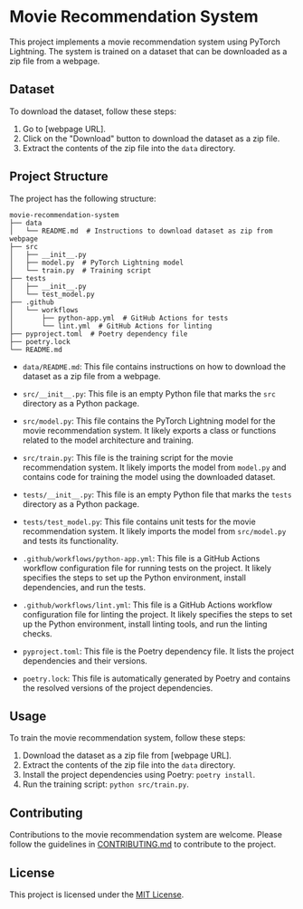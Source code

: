 # Movie Recommendation System

This project implements a movie recommendation system using PyTorch Lightning. The system is trained on a dataset that can be downloaded as a zip file from a webpage.

## Dataset

To download the dataset, follow these steps:

1. Go to [webpage URL].
2. Click on the "Download" button to download the dataset as a zip file.
3. Extract the contents of the zip file into the `data` directory.

## Project Structure

The project has the following structure:

```
movie-recommendation-system
├── data
│   └── README.md  # Instructions to download dataset as zip from webpage
├── src
│   ├── __init__.py
│   ├── model.py  # PyTorch Lightning model
│   └── train.py  # Training script
├── tests
│   ├── __init__.py
│   └── test_model.py
├── .github
│   └── workflows
│       ├── python-app.yml  # GitHub Actions for tests
│       └── lint.yml  # GitHub Actions for linting
├── pyproject.toml  # Poetry dependency file
├── poetry.lock
└── README.md
```

- `data/README.md`: This file contains instructions on how to download the dataset as a zip file from a webpage.

- `src/__init__.py`: This file is an empty Python file that marks the `src` directory as a Python package.

- `src/model.py`: This file contains the PyTorch Lightning model for the movie recommendation system. It likely exports a class or functions related to the model architecture and training.

- `src/train.py`: This file is the training script for the movie recommendation system. It likely imports the model from `model.py` and contains code for training the model using the downloaded dataset.

- `tests/__init__.py`: This file is an empty Python file that marks the `tests` directory as a Python package.

- `tests/test_model.py`: This file contains unit tests for the movie recommendation system. It likely imports the model from `src/model.py` and tests its functionality.

- `.github/workflows/python-app.yml`: This file is a GitHub Actions workflow configuration file for running tests on the project. It likely specifies the steps to set up the Python environment, install dependencies, and run the tests.

- `.github/workflows/lint.yml`: This file is a GitHub Actions workflow configuration file for linting the project. It likely specifies the steps to set up the Python environment, install linting tools, and run the linting checks.

- `pyproject.toml`: This file is the Poetry dependency file. It lists the project dependencies and their versions.

- `poetry.lock`: This file is automatically generated by Poetry and contains the resolved versions of the project dependencies.

## Usage

To train the movie recommendation system, follow these steps:

1. Download the dataset as a zip file from [webpage URL].
2. Extract the contents of the zip file into the `data` directory.
3. Install the project dependencies using Poetry: `poetry install`.
4. Run the training script: `python src/train.py`.

## Contributing

Contributions to the movie recommendation system are welcome. Please follow the guidelines in [CONTRIBUTING.md](link-to-contributing-guidelines) to contribute to the project.

## License

This project is licensed under the [MIT License](link-to-license-file).